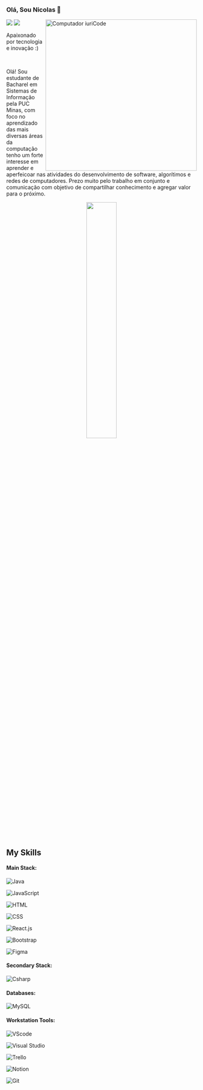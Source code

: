 ### Olá, Sou Nicolas 👋
<!--![Github stats](https://github-readme-stats.vercel.app/api?username=yourusername&theme=highcontrast&show_icons=true&count_private=true)--> <img src="https://raw.githubusercontent.com/MicaelliMedeiros/micaellimedeiros/master/image/computer-illustration.png" min-width="400px" max-width="400px" width="400px" align="right" alt="Computador iuriCode"> 

[<img src = "https://img.shields.io/badge/Gmail-D14836?style=for-the-badge&logo=gmail&logoColor=white">](https://mail.google.com/mail/u/0/?tab=rm&ogbl#inbox) [<img src="https://img.shields.io/badge/linkedin-%230077B5.svg?&style=for-the-badge&logo=linkedin&logoColor=white" />](https://www.linkedin.com/in/nicolas-matheus-ferreira-8465581a8/) 

<p>Apaixonado por tecnologia e inovação :)</p>&nbsp;

<p>Olá! Sou estudante de Bacharel em Sistemas de Informação pela PUC Minas, com foco no aprendizado das mais diversas áreas da computação tenho um forte interesse em aprender e aperfeicoar nas atividades do desenvolvimento de software, algorítimos e redes de computadores. Prezo muito pelo trabalho em conjunto e comunicação com objetivo de compartilhar conhecimento e agregar valor para o próximo.
</p>
<div  align="center" style="margin-bottom:100px">

<img width=40% align="center" src="https://github-readme-stats-git-main-gabriellas-projects-788db8d2.vercel.app/api/top-langs/?username=gabriellaxdantas&show_icons=true&theme=radical&layout=compact" />
 </div>
 
 &nbsp;
 &nbsp;



## My Skills

#### Main Stack:

![Java](https://img.shields.io/badge/java-%23ED8B00.svg?style=for-the-badge&logo=openjdk&logoColor=white)&nbsp;

![JavaScript](https://img.shields.io/badge/JavaScript-F7DF1E?style=for-the-badge&logo=javascript&logoColor=black)&nbsp;

![HTML](https://img.shields.io/badge/HTML5-E34F26?style=for-the-badge&logo=html5&logoColor=white)&nbsp;

![CSS](https://img.shields.io/badge/CSS3-1572B6?style=for-the-badge&logo=css3&logoColor=white)&nbsp;

![React.js](https://img.shields.io/badge/React-20232A?style=for-the-badge&logo=react&logoColor=61DAFB)&nbsp;

![Bootstrap](https://img.shields.io/badge/-boostrap-0D1117?style=for-the-badge&logo=bootstrap&labelColor=0D1117)&nbsp;

![Figma](https://img.shields.io/badge/Figma-696969?style=for-the-badge&logo=figma&logoColor=figma)&nbsp;


#### Secondary Stack:

![Csharp](https://img.shields.io/badge/C%23-239120?style=for-the-badge&logo=c-sharp&logoColor=white)&nbsp;

#### Databases:

![MySQL](https://img.shields.io/badge/MySQL-00000F?style=for-the-badge&logo=mysql&logoColor=white)&nbsp;

#### Workstation Tools:

![VScode](https://img.shields.io/badge/vscode-4285F4?style=for-the-badge&logo=vscode&logoColor=white)&nbsp;

![Visual Studio](https://img.shields.io/badge/Visual%20Studio-5C2D91.svg?style=for-the-badge&logo=visual-studio&logoColor=white)&nbsp;

![Trello](https://img.shields.io/badge/Trello-%23026AA7.svg?style=for-the-badge&logo=Trello&logoColor=white)&nbsp;

![Notion](https://img.shields.io/badge/Notion-000000?style=for-the-badge&logo=notion&logoColor=white)&nbsp;

![Git](https://img.shields.io/badge/GIT-E44C30?style=for-the-badge&logo=git&logoColor=white)&nbsp;